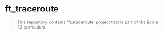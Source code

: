 # ft_traceroute

> This repository contains 'ft_traceroute' project that is part of the École 42 curriculum.

